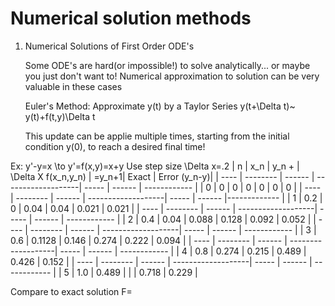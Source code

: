 # Numerical solution methods

1. Numerical Solutions of First Order ODE's
   
   Some ODE's are hard(or impossible!) to solve analytically... or maybe you just don't want to! Numerical approximation to solution can be very valuable in these cases

   Euler's Method: Approximate y(t) by a Taylor Series
   y(t+\Delta t)~ y(t)+f(t,y)\Delta t

   This update can be applie multiple times, starting from the initial condition y(0), to reach a desired final time!

Ex: y'-y=x
\to y'=f(x,y)=x+y
Use step size \Delta x=.2
|   n  |    x_n   | y_n + | \Delta X f(x_n,y_n) | =y_n+1| Exact | Error (y_n-y)| 
| ---- | -------- | ------ | -------------------| ----- | ------ | ------------ |
| 0    | 0        | 0      | 0                  | 0     | 0      | 0            |
| ---- | -------- | ------ | -------------------| ----- | ------ |------------- |
| 1    | 0.2      | 0      | 0.04               | 0.04  | 0.021  | 0.021        |
| ---- | -------- | ------ | -------------------| ----- | ------ | ------------ |
| 2    | 0.4      | 0.04   | 0.088              | 0.128 | 0.092  | 0.052        |
| ---- | -------- | ------ | -------------------| ----- | ------ | ------------ |
| 3    | 0.6      | 0.1128 | 0.146              | 0.274 | 0.222  | 0.094        |
| ---- | -------- | ------ | -------------------| ----- | ------ | ------------ |
| 4    | 0.8      | 0.274  | 0.215              | 0.489 | 0.426  | 0.152        |
| ---- | -------- | ------ | -------------------| ----- | ------ | ------------ |
| 5    | 1.0      | 0.489  |                    |       | 0.718  | 0.229        |

Compare to exact solution 
    F= 
